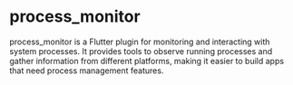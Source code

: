 
# process_monitor

process_monitor is a Flutter plugin for monitoring and interacting with system processes. It provides tools to observe running processes and gather information from different platforms, making it easier to build apps that need process management features.

